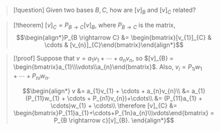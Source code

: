 >[!question]
>Given two bases $B,C$, how are $[v]_{B}$ and $[v]_{C}$ related?

>[!theorem]
>$[v]_{C} = P_{B \rightarrow C}[v]_{B}$, where $P_{B \rightarrow C}$ is the matrix,
>$$\begin{align*}P_{B \rightarrow C} &= \begin{bmatrix}[v_{1}]_{C} & \cdots & [v_{n}]_{C}\end{bmatrix}\end{align*}$$

>[!proof]
>Suppose that $v = a_{1}v_{1} + \cdots + a_{n}v_{n}$, so $[v]_{B} = \begin{bmatrix}a_{1}\\\vdots\\a_{n}\end{bmatrix}$.
>Also, $v_{i} = P_{1i}w_{1} + \cdots + P_{ni}w_{n}$.
> 
> $$\begin{align*}
> v &= a_{1}v_{1} + \cdots + a_{n}v_{n}\\
> &= a_{1}(P_{11}w_{1} + \cdots + P_{n1}v_{n})+\cdots\\
> &= (P_{11}a_{1} + \cdots)w_{1} + \cdots\\
> \therefore [v]_{C} &= \begin{bmatrix}P_{11}a_{1}+\cdots+P_{1n}a_{n}\\\vdots\end{bmatrix} = P_{B \rightarrow c}[v]_{B}.
> \end{align*}$$

